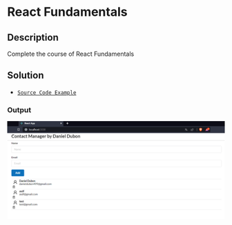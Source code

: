 # React Fundamentals

## Description

Complete the course of React Fundamentals

## Solution

- [`Source Code Example`](https://github.com/DanielDubonDR/core-code-from-scratch-readme/tree/main/Week_10_Project1_JS/contacts)

### Output

<img src="./../Images/reactFundamentals.png" alt="drawing"/><br>